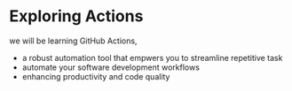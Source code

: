 # Exploring Actions
we will be learning GitHub Actions,
 
 - a robust automation tool that empwers you to streamline repetitive task
 - automate your software development workflows
 - enhancing productivity and code quality